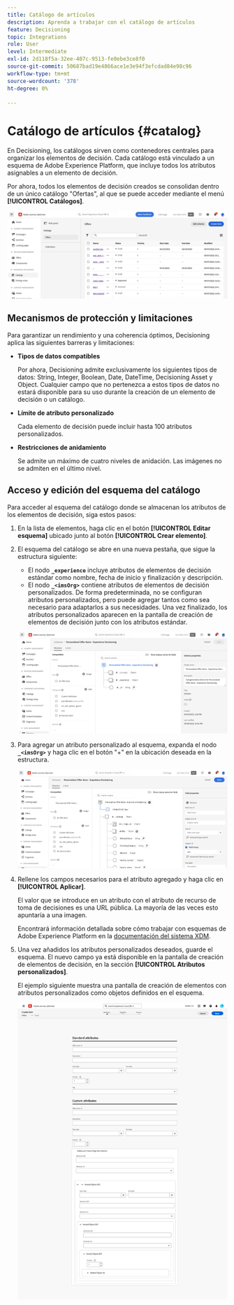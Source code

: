 ```yaml
---
title: Catálogo de artículos
description: Aprenda a trabajar con el catálogo de artículos
feature: Decisioning
topic: Integrations
role: User
level: Intermediate
exl-id: 2d118f5a-32ee-407c-9513-fe0ebe3ce8f0
source-git-commit: 50687bad19e4866ace1e3e94f3efcdad84e98c96
workflow-type: tm+mt
source-wordcount: '378'
ht-degree: 0%

---
```


# Catálogo de artículos {#catalog}

En Decisioning, los catálogos sirven como contenedores centrales para organizar los elementos de decisión. Cada catálogo está vinculado a un esquema de Adobe Experience Platform, que incluye todos los atributos asignables a un elemento de decisión.

Por ahora, todos los elementos de decisión creados se consolidan dentro de un único catálogo &quot;Ofertas&quot;, al que se puede acceder mediante el menú **[!UICONTROL Catálogos]**.

![](assets/catalogs-list.png)

## Mecanismos de protección y limitaciones

Para garantizar un rendimiento y una coherencia óptimos, Decisioning aplica las siguientes barreras y limitaciones:

* **Tipos de datos compatibles**

  Por ahora, Decisioning admite exclusivamente los siguientes tipos de datos: String, Integer, Boolean, Date, DateTime, Decisioning Asset y Object. Cualquier campo que no pertenezca a estos tipos de datos no estará disponible para su uso durante la creación de un elemento de decisión o un catálogo.


* **Límite de atributo personalizado**

  Cada elemento de decisión puede incluir hasta 100 atributos personalizados.

* **Restricciones de anidamiento**

  Se admite un máximo de cuatro niveles de anidación. Las imágenes no se admiten en el último nivel.

## Acceso y edición del esquema del catálogo

Para acceder al esquema del catálogo donde se almacenan los atributos de los elementos de decisión, siga estos pasos:

1. En la lista de elementos, haga clic en el botón **[!UICONTROL Editar esquema]** ubicado junto al botón **[!UICONTROL Crear elemento]**.

1. El esquema del catálogo se abre en una nueva pestaña, que sigue la estructura siguiente:

   * El nodo **`_experience`** incluye atributos de elementos de decisión estándar como nombre, fecha de inicio y finalización y descripción.
   * El nodo **`_<imsOrg>`** contiene atributos de elementos de decisión personalizados. De forma predeterminada, no se configuran atributos personalizados, pero puede agregar tantos como sea necesario para adaptarlos a sus necesidades. Una vez finalizado, los atributos personalizados aparecen en la pantalla de creación de elementos de decisión junto con los atributos estándar.

   ![](assets/catalogs-schema.png)

1. Para agregar un atributo personalizado al esquema, expanda el nodo **`_<imsOrg>`** y haga clic en el botón &quot;+&quot; en la ubicación deseada en la estructura.

   ![](assets/catalogs-add.png)

1. Rellene los campos necesarios para el atributo agregado y haga clic en **[!UICONTROL Aplicar]**.

   El valor que se introduce en un atributo con el atributo de recurso de toma de decisiones es una URL pública. La mayoría de las veces esto apuntaría a una imagen.

   Encontrará información detallada sobre cómo trabajar con esquemas de Adobe Experience Platform en la [documentación del sistema XDM](https://experienceleague.adobe.com/docs/experience-platform/xdm/ui/overview.html?lang=es).

1. Una vez añadidos los atributos personalizados deseados, guarde el esquema. El nuevo campo ya está disponible en la pantalla de creación de elementos de decisión, en la sección **[!UICONTROL Atributos personalizados]**.


   El ejemplo siguiente muestra una pantalla de creación de elementos con atributos personalizados como objetos definidos en el esquema.

   ![](assets/custom-attributes.png)

